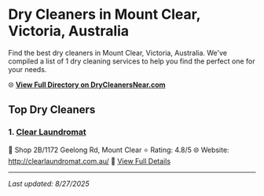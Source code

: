 # Dry Cleaners in Mount Clear, Victoria, Australia

Find the best dry cleaners in Mount Clear, Victoria, Australia. We've compiled a list of 1 dry cleaning services to help you find the perfect one for your needs.

🌐 **[View Full Directory on DryCleanersNear.com](https://drycleanersnear.com/city/Australia/Victoria/Mount%20Clear)**

## Top Dry Cleaners

### 1. [Clear Laundromat](https://drycleanersnear.com/dryCleaner/689e94ade14d6a68167176c0/clear-laundromat)
📍 Shop 2B/1172 Geelong Rd, Mount Clear
⭐ Rating: 4.8/5
🌐 Website: http://clearlaundromat.com.au/
🔗 [View Full Details](https://drycleanersnear.com/dryCleaner/689e94ade14d6a68167176c0/clear-laundromat)


---

*Last updated: 8/27/2025*
